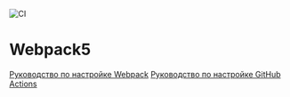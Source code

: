 ![CI](https://github.com/Maksim1711/ahj-env.git/actions/workflows/web.yml/badge.svg)
# Webpack5

[Руководство по настройке Webpack](https://webpack.js.org/guides/)
[Руководство по настройке GitHub Actions](https://docs.github.com/en/actions/quickstart)
